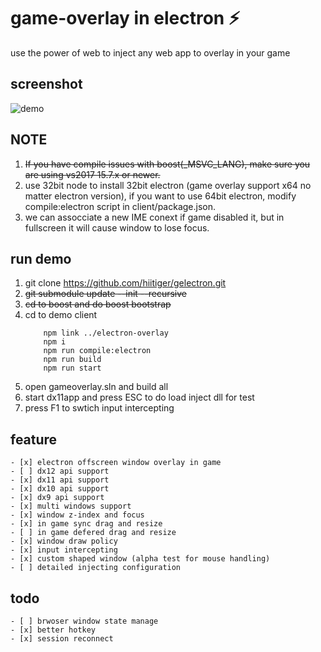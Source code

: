 # game-overlay in electron ⚡

use the power of web to inject any web app to overlay in your game

## screenshot
![demo](https://raw.githubusercontent.com/hiitiger/gelectron/master/screenshot/gelectron3.gif)


## NOTE
1. ~~If you have compile issues with boost(_MSVC_LANG), make sure you are using vs2017 15.7.x or newer.~~
2. use 32bit node to install 32bit electron (game overlay support x64 no matter electron version), if you want to use 64bit electron, modify compile:electron script in client/package.json.
3. we can assocciate a new IME conext if game disabled it, but in fullscreen it will cause window to lose focus.

## run demo
1. git clone https://github.com/hiitiger/gelectron.git
2. ~~git submodule update --init --recursive~~
3. ~~cd to boost and do boost bootstrap~~
4. cd to demo client 
    ```
        npm link ../electron-overlay
        npm i
        npm run compile:electron
        npm run build
        npm run start
    ```
5. open gameoverlay.sln and build all 
6. start dx11app and press ESC to do load inject dll for test
7. press F1 to swtich input intercepting

## feature
    - [x] electron offscreen window overlay in game
    - [ ] dx12 api support
    - [x] dx11 api support
    - [x] dx10 api support
    - [x] dx9 api support
    - [x] multi windows support
    - [x] window z-index and focus
    - [x] in game sync drag and resize
    - [ ] in game defered drag and resize
    - [x] window draw policy
    - [x] input intercepting
    - [x] custom shaped window (alpha test for mouse handling)
    - [ ] detailed injecting configuration 

## todo
    - [ ] brwoser window state manage
    - [x] better hotkey
    - [x] session reconnect



